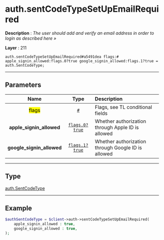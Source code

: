# auth.sentCodeTypeSetUpEmailRequired

**Description** : *The user should add and verify an email address in order to login as described here »*

**Layer** : 211

```tl
auth.sentCodeTypeSetUpEmailRequired#a5491dea flags:# apple_signin_allowed:flags.0?true google_signin_allowed:flags.1?true = auth.SentCodeType;
```

---

## Parameters

| Name | Type | Description |
| :---: | :---: | :--- |
| <mark>flags</mark> | [`#`](type/#) | Flags, see TL conditional fields |
| **apple_signin_allowed** | [`flags.0?true`](type/true) | Whether authorization through Apple ID is allowed |
| **google_signin_allowed** | [`flags.1?true`](type/true) | Whether authorization through Google ID is allowed |

---

## Type

[auth.SentCodeType](type/auth.SentCodeType)

---

## Example

```php
$authSentCodeType = $client->auth->sentCodeTypeSetUpEmailRequired(
	apple_signin_allowed : true,
	google_signin_allowed : true,
);
```